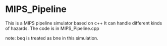 # MIPS_Pipeline
This is a MIPS pipeline simulator based on c++
It can handle different kinds of hazards.
The code is in MIPS_Pipeline.cpp


note: beq is treated as bne in this simulation.
